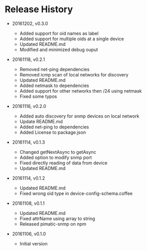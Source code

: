 # Release History

* 20161202, v0.3.0
	* Added support for oid names as label
	* Added support for multiple oids at a single device
	* Updated README.md
	* Modified and minimized debug ouput

* 20161118, v0.2.1
	* Removed net-ping dependencies
	* Removed icmp scan of local networks for discovery
	* Updated README.md
	* Added netmask to dependencies
	* Added support for other networks then /24 using netmask
	* Fixed some typos

* 20161116, v0.2.0
	* Added auto discovery for snmp devices on local network
	* Update README.md
	* Added net-ping to dependencies
	* Added License to package.json

* 20161114, v0.1.3
	* Changed getNextAsync to getAsync 
	* Added option to modify snmp port
	* Fixed directly reading of data from device
	* Updated README.md

* 20161114, v0.1.2
	* Updated README.md
	* Fixed wrong oid type in device-config-schema.coffee

* 20161108, v0.1.1
	* Updated README.md
	* Fixed attrName using array to string
	* Released pimatic-snmp on npm

* 20161106, v0.1.0
	* Initial version